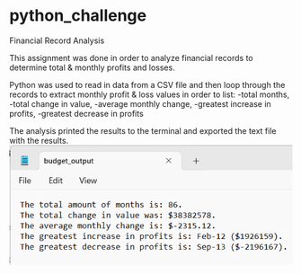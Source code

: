 # python_challenge
Financial Record Analysis

This assignment was done in order to analyze financial records to determine total & monthly profits and losses.

Python was used to read in data from a CSV file and then loop through the records to extract monthly profit & loss values in order to list:
-total months, 
-total change in value,
-average monthly change,
-greatest increase in profits,
-greatest decrease in profits

The analysis printed the results to the terminal and exported the text file with the results.
![Alt text](/PyBank/budget_output.png?raw=true "Title")
